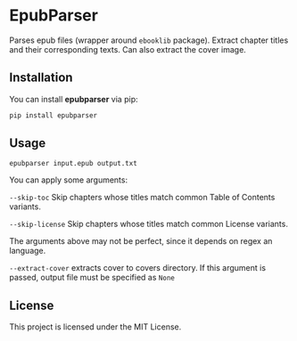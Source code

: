 # EpubParser

Parses epub files (wrapper around `ebooklib` package). Extract chapter titles and their corresponding texts. Can also extract the cover image.


## Installation

You can install **epubparser** via pip:

```bash
pip install epubparser
```

## Usage

```
epubparser input.epub output.txt 
```

You can apply some arguments: 

`--skip-toc`
Skip chapters whose titles match common Table of Contents variants.

`--skip-license`
Skip chapters whose titles match common License variants.

The arguments above may not be perfect, since it depends on regex an language.

`--extract-cover`
extracts cover to covers directory. If this argument is passed, output file must be specified as `None`


## License
This project is licensed under the MIT License.

